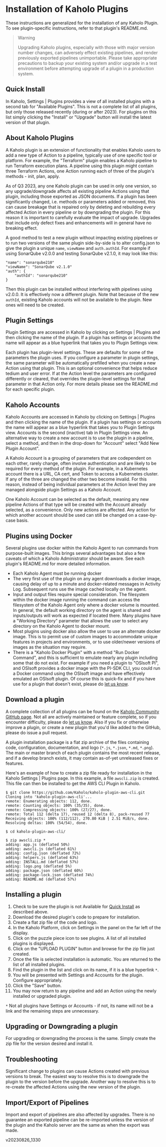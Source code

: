 # Installation of Kaholo Plugins
These instructions are generalized for the installation of any Kaholo Plugin. To see plugin-specific instructions, refer to that plugin's README.md.

> Warning
>
> Upgrading Kaholo plugins, especially with those with major version number changes, can adversely effect existing pipelines, and render previously exported pipelines unimportable. Please take appropriate precautions to backup your existing system and/or upgrade in a test environment before attempting upgrade of a plugin in a production system.

## Quick Install
In Kaholo, Settings | Plugins provides a view of all installed plugins with a second tab for "Available Plugins". This is not a complete list of all plugins, but only those released recently (during or after 2023). For plugins on this list simply clicking the "Install" or "Upgrade" button will install the latest version of that plugin.

## About Kaholo Plugins
A Kaholo plugin is an extension of functionality that enables Kaholo users to add a new type of Action to a pipeline, typically use of one specific tool or platform. For example, the "Terraform" plugin enables a Kaholo pipeline to run Terraform execution plans. A pipeline using this plugin might contain three Terraform Actions, one Action running each of three of the plugin's methods - init, plan, apply.

As of Q3 2023, any one Kaholo plugin can be used in only one version, so any upgrade/downgrade affects all existing pipeline Actions using that plugin, including those exported as JSON documents. If a plugin has been significantly changed, i.e. methods or parameters added or removed, this can cause breakage that is repaired only by deleting and rebuilding every affected Action in every pipeline or by downgrading the plugin. For this reason it is important to carefully evaluate the impact of upgrade. Upgrades that include only defect fixes and enhancements will in general have no breaking effect.

A good method to test a new plugin without impacting existing pipelines or to run two versions of the same plugin side-by-side is to alter config.json to give the plugin a unique `name`, `viewName` and `auth.authId`. For example if using SonarQube v2.0.0 and testing SonarQube v2.1.0, it may look like this:

    "name": "sonarqube210"
    "viewName": "SonarQube v2.1.0"
    "auth": {
        "authId": "sonarqube210"
    }

Then this plugin can be installed without interfering with pipelines using v2.0.0. It is effectively now a different plugin. Note that because of the new `authId`, existing Kaholo accounts will not be available to the plugin. New ones will need to be created.

## Plugin Settings
Plugin Settings are accessed in Kaholo by clicking on Settings | Plugins and then clicking the name of the plugin. If a plugin has settings or accounts the name will appear as a blue hyperlink that takes you to Plugin Settings view.

Each plugin has plugin-level settings. These are defaults for some of the parameters the plugin uses. If you configure a parameter in plugin settings, the same parameter will be automatically prefilled when you create a new Action using that plugin. This is an optional convenience that helps reduce tedium and user error. If at the Action level the parameters are configured differently or cleared, that overrides the plugin-level settings for that parameter in that Action only. For more details please see the README.md for each specific plugin.

## Kaholo Accounts
Kaholo Accounts are accessed in Kaholo by clicking on Settings | Plugins and then clicking the name of the plugin. If a plugin has settings or accounts the name will appear as a blue hyperlink that takes you to Plugin Settings view. Accounts is the second (inactive) tab in Plugin Settings view. An alternative way to create a new account is to use the plugin in a pipeline, select a method, and then in the drop-down for "Account" select "Add New Plugin Account".

A Kaholo Account is a grouping of parameters that are codependent on each other, rarely change, often involve authentication and are likely to be required for every method of the plugin. For example, in a Kubernetes account there is a URL, CA cert, and Token to access a Kubernetes cluster. If any of the three are changed the other two become invalid. For this reason, instead of being individual parameters at the Action level they are managed alongside plugin Settings as a Kaholo Account.

One Kaholo Account can be selected as the default, meaning any new pipeline Actions of that type will be created with the Account already selected, as a convenience. Only new actions are affected. Any action for which another account should be used can still be changed on a case-by-case basis.

## Plugins using Docker
Several plugins use docker within the Kaholo Agent to run commands from purpose-built images. This brings several advantages but also a few caveats of which a Kaholo Administrator should be aware. See each plugin's README.md for more detailed information.
* Each Kaholo Agent must be running docker
* The very first use of the plugin on any agent downloads a docker image, causing delay of up to a minute and docker-related messages in Activity Log. Subsequent runs use the image cached locally on the agent.
* Input and output files require special consideration. The filesystem within the docker image running the command can access the filesystem of the Kaholo Agent only where a docker volume is mounted. In general, the default working directory on the agent is shared and inputs/outputs will work as expected if located there. Many plugins have a "Working Directory" parameter that allows the user to select any directory on the Kaholo Agent to docker mount.
* Most plugins using docker also allow the user to use an alternate docker image. This is to permit use of custom images to accommodate unique features in projects and environments, or to use older/newer versions of images as the situation may require.
* There is a "Kaholo Docker Plugin" with a method "Run Docker Command", and this is sufficient to emulate nearly any plugin including some that do not exist. For example if you need a plugin to "OSIsoft PI", and OSIsoft provides a docker image with the PI-SDK CLI, you could run a Docker command using the OSIsoft image and have effectively emulated an OSIsoft plugin. Of course this is quick-fix and if you have use for a plugin that doesn't exist, please do [let us know](https://kaholo.io/contact/).

## Download a plugin
A complete collection of all plugins can be found on the [Kaholo Community GitHub page](https://github.com/Kaholo). Not all are actively maintained or feature complete, so if you encounter difficulty, please do [let us know](https://kaholo.io/contact/). Also if you fix or otherwise improve a plugin, or create a new plugin that you'd like added to the GitHub, please do issue a pull request.

A plugin installation package is a flat zip archive of the files containing code, configuration, documentation, and logo (`*.js`, `*.json`, `*.md`, `*.png`). The main or master branch of each plugin contains the most recent release, and if a develop branch exists, it may contain as-of-yet unreleased fixes or features.

Here's an example of how to create a zip file ready for installation in the Kaholo Settings | Plugins page. In this example, a file `awscli.zip` is created. This file can then be installed to get the AWS CLI Plugin in Kaholo.

    $ git clone https://github.com/Kaholo/kaholo-plugin-aws-cli.git
    Cloning into 'kaholo-plugin-aws-cli'...
    remote: Enumerating objects: 112, done.
    remote: Counting objects: 100% (35/35), done.
    remote: Compressing objects: 100% (27/27), done.
    remote: Total 112 (delta 17), reused 12 (delta 8), pack-reused 77
    Receiving objects: 100% (112/112), 270.80 KiB | 2.51 MiB/s, done.
    Resolving deltas: 100% (54/54), done.

    $ cd kaholo-plugin-aws-cli/

    $ zip awscli.zip *
    adding: app.js (deflated 50%)
    adding: awscli.js (deflated 61%)
    adding: config.json (deflated 72%)
    adding: helpers.js (deflated 63%)
    adding: INSTALL.md (deflated 57%)
    adding: logo.png (deflated 5%)
    adding: package.json (deflated 60%)
    adding: package-lock.json (deflated 74%)
    adding: README.md (deflated 57%)

## Installing a plugin
1. Check to be sure the plugin is not Available for [Quick Install](#quick-install) as described above.
1. Download the desired plugin's code to prepare for installation.
1. Create a flat zip file of the code and logo.
1. In the Kaholo Platform, click on Settings in the panel on the far left of the display. 
1. Click on the puzzle piece icon to see plugins. A list of all installed plugins is displayed.
1. Click on the "UPLOAD PLUGIN" button and browse for the zip file just created.
1. Once the file is selected installation is automatic. You are returned to the list of all installed plugins.
1. Find the plugin in the list and click on its name, if it is a blue hyperlink `*`.
1. You will be presented with Settings and Accounts for the plugin. Configure appropriately.
1. Click the "Save" button.
1. You may now return to any pipeline and add an Action using the newly installed or upgraded plugin.

`*` Not all plugins have Settings or Accounts - if not, its name will not be a link and the remaining steps are unnecessary.

## Upgrading or Downgrading a plugin
For upgrading or downgrading the process is the same. Simply create the zip file for the version desired and install it.

## Troubleshooting
Significant change to plugins can cause Actions created with previous versions to break. The easiest way to resolve this is to downgrade the plugin to the version before the upgrade. Another way to resolve this is to re-create the affected Actions using the new version of the plugin.

## Import/Export of Pipelines
Import and export of pipelines are also affected by upgrades. There is no guarantee an exported pipeline can be re-imported unless the version of the plugin and the Kaholo server are the same as when the export was made.

v20230826_1330